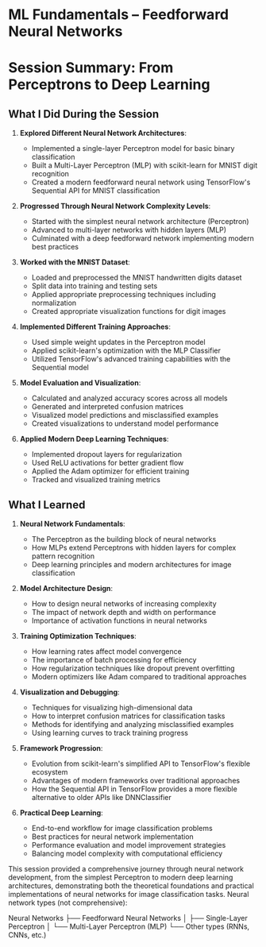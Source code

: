 # ML Fundamentals – Feedforward Neural Networks

# Session Summary: From Perceptrons to Deep Learning

## What I Did During the Session

1. **Explored Different Neural Network Architectures**:
   - Implemented a single-layer Perceptron model for basic binary classification
   - Built a Multi-Layer Perceptron (MLP) with scikit-learn for MNIST digit recognition
   - Created a modern feedforward neural network using TensorFlow's Sequential API for MNIST classification

2. **Progressed Through Neural Network Complexity Levels**:
   - Started with the simplest neural network architecture (Perceptron)
   - Advanced to multi-layer networks with hidden layers (MLP)
   - Culminated with a deep feedforward network implementing modern best practices

3. **Worked with the MNIST Dataset**:
   - Loaded and preprocessed the MNIST handwritten digits dataset
   - Split data into training and testing sets
   - Applied appropriate preprocessing techniques including normalization
   - Created appropriate visualization functions for digit images

4. **Implemented Different Training Approaches**:
   - Used simple weight updates in the Perceptron model
   - Applied scikit-learn's optimization with the MLP Classifier
   - Utilized TensorFlow's advanced training capabilities with the Sequential model

5. **Model Evaluation and Visualization**:
   - Calculated and analyzed accuracy scores across all models
   - Generated and interpreted confusion matrices
   - Visualized model predictions and misclassified examples
   - Created visualizations to understand model performance

6. **Applied Modern Deep Learning Techniques**:
   - Implemented dropout layers for regularization
   - Used ReLU activations for better gradient flow
   - Applied the Adam optimizer for efficient training
   - Tracked and visualized training metrics

## What I Learned

1. **Neural Network Fundamentals**:
   - The Perceptron as the building block of neural networks
   - How MLPs extend Perceptrons with hidden layers for complex pattern recognition
   - Deep learning principles and modern architectures for image classification

2. **Model Architecture Design**:
   - How to design neural networks of increasing complexity
   - The impact of network depth and width on performance
   - Importance of activation functions in neural networks

3. **Training Optimization Techniques**:
   - How learning rates affect model convergence
   - The importance of batch processing for efficiency
   - How regularization techniques like dropout prevent overfitting
   - Modern optimizers like Adam compared to traditional approaches

4. **Visualization and Debugging**:
   - Techniques for visualizing high-dimensional data
   - How to interpret confusion matrices for classification tasks
   - Methods for identifying and analyzing misclassified examples
   - Using learning curves to track training progress

5. **Framework Progression**:
   - Evolution from scikit-learn's simplified API to TensorFlow's flexible ecosystem
   - Advantages of modern frameworks over traditional approaches
   - How the Sequential API in TensorFlow provides a more flexible alternative to older APIs like DNNClassifier

6. **Practical Deep Learning**:
   - End-to-end workflow for image classification problems
   - Best practices for neural network implementation
   - Performance evaluation and model improvement strategies
   - Balancing model complexity with computational efficiency

This session provided a comprehensive journey through neural network development, from the simplest Perceptron to modern deep learning architectures, demonstrating both the theoretical foundations and practical implementations of neural networks for image classification tasks.
Neural network types (not comprehensive):

   Neural Networks
   ├── Feedforward Neural Networks
   │   ├── Single-Layer Perceptron
   │   └── Multi-Layer Perceptron (MLP)
   └── Other types (RNNs, CNNs, etc.)